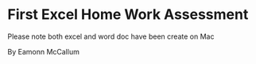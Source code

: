 # First Excel Home Work Assessment 
Please note both excel and word doc have been create on Mac 

By Eamonn McCallum
